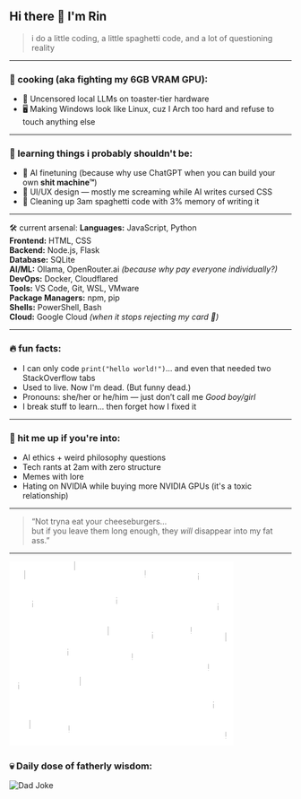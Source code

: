 ## Hi there 👋 I'm Rin

> i do a little coding, a little spaghetti code, and a lot of questioning reality

---

### 🧠 cooking (aka fighting my 6GB VRAM GPU):
- 🧠 Uncensored local LLMs on toaster-tier hardware
- 🖥️ Making Windows look like Linux, cuz I Arch too hard and refuse to touch anything else

---

### 🌱 learning things i probably shouldn't be:
- 🤖 AI finetuning (because why use ChatGPT when you can build your own **shit machine™**)
- 🎨 UI/UX design — mostly me screaming while AI writes cursed CSS
- 🧼 Cleaning up 3am spaghetti code with 3% memory of writing it

---

🛠️ current arsenal:
**Languages:** JavaScript, Python  
**Frontend:** HTML, CSS  
**Backend:** Node.js, Flask  
**Database:** SQLite  
**AI/ML:** Ollama, OpenRouter.ai *(because why pay everyone individually?)*  
**DevOps:** Docker, Cloudflared  
**Tools:** VS Code, Git, WSL, VMware  
**Package Managers:** npm, pip  
**Shells:** PowerShell, Bash  
**Cloud:** Google Cloud *(when it stops rejecting my card 😤)*

---

### 🔥 fun facts:
- I can only code `print("hello world!")`... and even that needed two StackOverflow tabs
- Used to live. Now I'm dead. (But funny dead.)
- Pronouns: she/her or he/him — just don’t call me *Good boy/girl*
- I break stuff to learn... then forget how I fixed it

---

### 💬 hit me up if you're into:
- AI ethics + weird philosophy questions
- Tech rants at 2am with zero structure
- Memes with lore
- Hating on NVIDIA while buying more NVIDIA GPUs (it's a toxic relationship)

---

> “Not tryna eat your cheeseburgers...  
> but if you leave them long enough, they *will* disappear into my fat ass.”

---

![cute katze](./assets/katze.gif)

### 💀 Daily dose of fatherly wisdom:
![Dad Joke](https://readme-jokes.vercel.app/api?theme=tokyonight&hideBorder)
